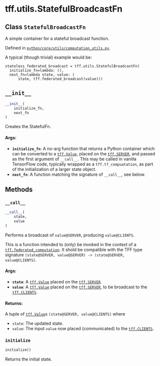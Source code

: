<div itemscope itemtype="http://developers.google.com/ReferenceObject">
<meta itemprop="name" content="tff.utils.StatefulBroadcastFn" />
<meta itemprop="path" content="Stable" />
<meta itemprop="property" content="__call__"/>
<meta itemprop="property" content="__init__"/>
<meta itemprop="property" content="initialize"/>
</div>

# tff.utils.StatefulBroadcastFn

## Class `StatefulBroadcastFn`

A simple container for a stateful broadcast function.

Defined in
[`python/core/utils/computation_utils.py`](http://github.com/tensorflow/federated/tree/master/tensorflow_federated/python/core/utils/computation_utils.py).

<!-- Placeholder for "Used in" -->

A typical (though trivial) example would be:

```
stateless_federated_broadcast = tff.utils.StatefulBroadcastFn(
  initialize_fn=lambda: (),
  next_fn=lambda state, value: (
      state, tff.federated_broadcast(value)))
```

<h2 id="__init__"><code>__init__</code></h2>

```python
__init__(
    initialize_fn,
    next_fn
)
```

Creates the StatefulFn.

#### Args:

*   <b>`initialize_fn`</b>: A no-arg function that returns a Python container
    which can be converted to a
    <a href="../../tff/Value.md"><code>tff.Value</code></a>, placed on the
    <a href="../../tff.md#SERVER"><code>tff.SERVER</code></a>, and passed as the
    first argument of `__call__`. This may be called in vanilla TensorFlow code,
    typically wrapped as a `tff.tf_compuatation`, as part of the initialization
    of a larger state object.
*   <b>`next_fn`</b>: A function matching the signature of `__call__`, see
    below.

## Methods

<h3 id="__call__"><code>__call__</code></h3>

```python
__call__(
    state,
    value
)
```

Performs a broadcast of `value@SERVER`, producing `value@CLIENTS`.

This is a function intended to (only) be invoked in the context of a
<a href="../../tff/federated_computation.md"><code>tff.federated_computation</code></a>.
It shold be compatible with the TFF type signature `(state@SERVER, value@SERVER)
-> (state@SERVER, value@CLIENTS)`.

#### Args:

*   <b>`state`</b>: A <a href="../../tff/Value.md"><code>tff.Value</code></a>
    placed on the <a href="../../tff.md#SERVER"><code>tff.SERVER</code></a>.
*   <b>`value`</b>: A <a href="../../tff/Value.md"><code>tff.Value</code></a>
    placed on the <a href="../../tff.md#SERVER"><code>tff.SERVER</code></a>, to
    be broadcast to the
    <a href="../../tff.md#CLIENTS"><code>tff.CLIENTS</code></a>.

#### Returns:

A tuple of <a href="../../tff/Value.md"><code>tff.Value</code></a>s
`(state@SERVER, value@CLIENTS)` where

*   `state`: The updated state.
*   `value`: The input `value` now placed (communicated) to the
    <a href="../../tff.md#CLIENTS"><code>tff.CLIENTS</code></a>.

<h3 id="initialize"><code>initialize</code></h3>

```python
initialize()
```

Returns the initial state.
